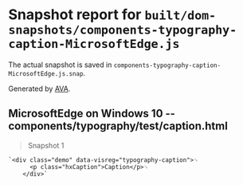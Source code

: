 # Snapshot report for `built/dom-snapshots/components-typography-caption-MicrosoftEdge.js`

The actual snapshot is saved in `components-typography-caption-MicrosoftEdge.js.snap`.

Generated by [AVA](https://ava.li).

## MicrosoftEdge on Windows 10 -- components/typography/test/caption.html

> Snapshot 1

    `<div class="demo" data-visreg="typography-caption">␊
          <p class="hxCaption">Caption</p>␊
        </div>`
